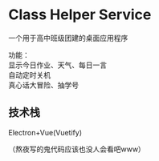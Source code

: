 # Class Helper Service

一个用于高中班级团建的桌面应用程序

功能：  
显示今日作业、天气、每日一言  
自动定时关机  
真心话大冒险、抽学号  

## 技术栈

Electron+Vue(Vuetify)

（熬夜写的鬼代码应该也没人会看吧www）